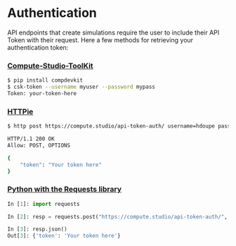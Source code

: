 # Authentication

API endpoints that create simulations require the user to include their API Token with their request. Here a few methods for retrieving your authentication token:


### [Compute-Studio-ToolKit][1]

```bash
$ pip install compdevkit
$ csk-token --username myuser --password mypass
Token: your-token-here
```

### [HTTPie][2]

```bash
$ http post https://compute.studio/api-token-auth/ username=hdoupe password=mypass

HTTP/1.1 200 OK
Allow: POST, OPTIONS

{
    "token": "Your token here"
}
```

### [Python with the Requests library][3]

```python
In [1]: import requests

In [2]: resp = requests.post("https://compute.studio/api-token-auth/", json={"username": "hdoupe", "password": "mypass"})

In [3]: resp.json()
Out[3]: {'token': 'Your token here'}
```


[1]: https://github.com/compute-studio/Compute-Studio-Kit#comp-studio-kit
[2]: https://httpie.org/
[3]: https://2.python-requests.org/en/master/